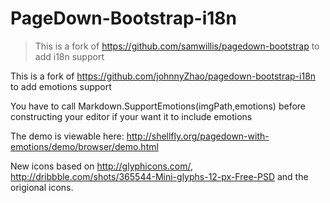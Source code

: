 PageDown-Bootstrap-i18n
=======================

> This is a fork of https://github.com/samwillis/pagedown-bootstrap to add i18n support

This is a fork of https://github.com/johnnyZhao/pagedown-bootstrap-i18n to add emotions support

You have to call Markdown.SupportEmotions(imgPath,emotions) before constructing your
editor if your want it to include emotions

The demo is viewable here: http://shellfly.org/pagedown-with-emotions/demo/browser/demo.html

New icons based on http://glyphicons.com/, http://dribbble.com/shots/365544-Mini-glyphs-12-px-Free-PSD and the origional icons.
